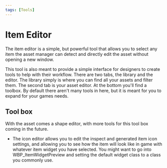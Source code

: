 ```yaml
---
tags: [Tools]
---
```

# Item Editor
The item editor is a simple, but powerful tool that allows you to select any item the asset manager can detect and directly edit the asset without opening a new window.

This tool is also meant to provide a simple interface for designers to create tools to help with their workflow. There are two tabs, the library and the editor. The library simply is where you can find all your assets and filter them. The second tab is your asset editor. At the bottom you'll find a toolbox. By default there aren't many tools in here, but it is meant for you to expand for your games needs.

## Tool box
With the asset comes a shape editor, with more tools for this tool box coming in the future.

- The icon editor allows you to edit the inspect and generated item icon settings, and allowing you to see how the item will look like in game with whatever item widget you have selected. You might want to go into WBP_ItemWidgetPreview and setting the default widget class to a class you commonly use.